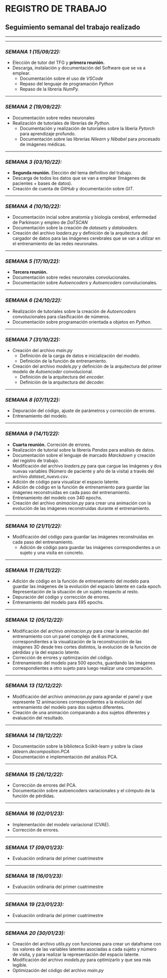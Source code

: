 # **REGISTRO DE TRABAJO** #

## **Seguimiento semanal del trabajo realizado** ##
* * *
* * *
### ***SEMANA 1 (15/09/22):*** ###

+ Elección de tutor del TFG y **primera reunión.**
+ Descarga, instalación y documentación del Software que se va a emplear.
    + Documentación sobre el uso de _VSCode_
    + Repaso del lenguaje de programación _Python_
    + Repaso de la librería _NumPy._
* * *

### ***SEMANA 2 (19/09/22):*** ###
+ Documentación sobre redes neuronales
+ Realización de tutoriales de librerías de _Python._
    + Documentación y realización de tutoriales sobre la libería _Pytorch_ para aprendizaje profundo.
    + Documentación sobre las librerías _Nilearn_ y _Nibabel_ para procesado de imágenes médicas.
* * *

### ***SEMANA 3 (03/10/22):*** ###
+ **Segunda reunión.** Elección del tema definitivo del trabajo.
+ Descarga de todos los datos que se van a emplear (Imágenes de pacientes + bases de datos).
+ Creación de cuenta de _GitHub_ y documentación sobre _GIT_.
* * *

### ***SEMANA 4 (10/10/22):*** ###
+ Documentación incial sobre anatomía y biología cerebral, enfermedad de Parkinson y empleo de _DaTSCAN_
+ Documentación sobre la creación de _datasets_ y _dataloaders_.
+ Creación del archivo _loaders.py_ y definición de la arquitectura del cargador de datos para las imágenes cerebrales que se van a utilizar en el entrenamiento de las redes neuronales.
* * *

### ***SEMANA 5 (17/10/22):*** ###
+ **Tercera reunión.** 
+ Documentación sobre redes neuronales convolucionales.
+ Documentación sobre _Autoencoders_ y _Autoencoders_ convolucionales.
* * * 

### ***SEMANA 6 (24/10/22):*** ###
+ Realización de tutoriales sobre la creación de _Autoencoders_ convolucionales para clasificación de números.
+ Documentación sobre programación orientada a objetos en _Python._
* * *

### ***SEMANA 7 (31/10/22):*** ###
+ Creación del archivo _main.py_ 
    + Definición de la carga de datos e inicialización del modelo.
    + Definición de la función de entrenamiento.
+ Creación del archivo _models.py_ y definición de la arquitectura del primer modelo de _Autoencoder_ convolucional.
    + Definición de la arquitectura del _encoder._
    + Definición de la arquitectura del _decoder._
* * *

### ***SEMANA 8 (07/11/22):*** ###
+ Depuración del código, ajuste de parámetros y corrección de errores.
+ Entrenamiento del modelo.
* * *

### ***SEMANA 9 (14/11/22):*** ###
+ **Cuarta reunión.** Correción de errores.
+ Realización de tutorial sobre la librería _Pandas_ para análisis de datos.
+ Documentación sobre el lenguaje de marcado _Marckdown_ y creación del registro de trabajo.
+ Modificación del archivo _loaders.py_ para que cargue las imágenes y dos nuevas variables (Número de paciente y año de la visita) a través del archivo _dataset_nuevo.csv_. 
+ Adición de código para visualizar el espacio latente.
+ Adición de código en la función de entrenamiento para guardar las imágenes reconstruidas en cada paso del entrenamiento.
+ Entrenamiento del modelo con 340 epochs.
+ Creación del archivo _animacion.py_ para crear una animación con la evolución de las imágenes reconstruidas durante el entrenamiento.

* * *

### ***SEMANA 10 (21/11/22):*** ###
+ Modificación del código para guardar las imágenes reconstruidas en cada paso del entrenamiento.
    + Adición de código para guardar las imágenes correspondientes a un sujeto y una visita en concreto. 
* * *

### ***SEMANA 11 (28/11/22):*** ###
+ Adición de código en la función de entrenamiento del modelo para guardar las imágenes de la evolución del espacio latente en cada epoch. Representación de la situación de un sujeto respecto al resto.
+ Depuración del código y corrección de errores.
+ Entrenamiento del modelo para 495 epochs.
* * *

### ***SEMANA 12 (05/12/22):*** ###
+ Modificación del archivo _animacion.py_ para crear la animación del entrenamiento con un panel complejo de 6 animaciones, correspondientes a la visualización de la reconstrucción de las imágenes 3D desde tres cortes distintos, la evolución de la función de pérdidas y la del espacio latente.
+ Corrección de errores y optimización del código.
+ Entrenamiento del modelo para 500 epochs, guardando las imágenes correspondientes a otro sujeto para luego realizar una comparación. 
* * *

### ***SEMANA 13 (12/12/22):*** ###
+ Modificación del archivo _animacion.py_ para agrandar el panel y que represente 12 animaciones correspondientes a la evolución del entrenamiento del modelo para dos sujetos diferentes. 
+ Creación de una animación comparando a dos sujetos diferentes y evaluación del resultado.
* * *

### ***SEMANA 14 (19/12/22):*** ###
+ Documentación sobre la biblioteca Sciikit-learn y sobre la clase _sklearn.decomposition.PCA_
+ Documentación e implementación del análisis PCA.

* * *

### ***SEMANA 15 (26/12/22):*** ###
+ Corrección de errores del PCA.
+ Documentación sobre autoencoders variacionales y el cómputo de la función de pérdidas.
* * *

### ***SEMANA 16 (02/01/23):*** ###
+ Implementación del modelo variacional (CVAE).
+ Corrección de errores.
* * *

### ***SEMANA 17 (09/01/23):*** ###
+ Evaluación ordinaria del primer cuatrimestre
* * *

### ***SEMANA 18 (16/01/23):*** ###
+ Evaluación ordinaria del primer cuatrimestre
* * *

### ***SEMANA 19 (23/01/23):*** ###
+ Evaluación ordinaria del primer cuatrimestre
* * *
### ***SEMANA 20 (30/01/23):*** ###
+ Creación del archivo _utils.py_ con funciones para crear un dataframe con los valores de las variables latentes asociadas a cada sujeto y número de visita, y para realizar la representación del espacio latente.
+ Modificación del archivo _models.py_ para optimizarlo y que sea más legible.
+ Optimización del código del archivo _main.py_
